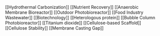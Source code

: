 [[Hydrothermal Carbonization]]
[[Nutrient Recovery]]
[[Anaerobic Membrane Bioreactor]]
[[Outdoor Photobioreactor]]
[[Food Industry Wastewater]]
[[Biotechnology]]
[[Heterologous protein]]
[[Bubble Column Photobioreactor]]
[[Titanium dioxide]]
[[Cellulose-based Scaffold]]
[[Cellulose Stability]]
[[Membrane Casting Gap]]
